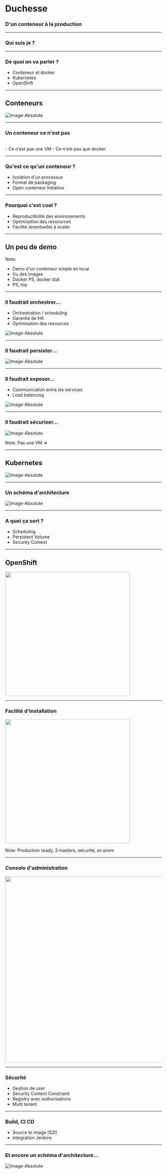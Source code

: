 # Duchesse

### D'un conteneur à la production

---

### Qui suis je ? 

---

### De quoi on va parler ? 

- Conteneur et docker <!-- .element: class="fragment" -->  
- Kubernetes <!-- .element: class="fragment" -->  
- OpenShift <!-- .element: class="fragment" --> 

---

## Conteneurs 

![Image-Absolute](assets/img/containers.png)  

---

### Un conteneur ce n'est pas 

<br> 
- Ce n'est pas une VM  <!-- .element: class="fragment" --> 
- Ce n'est pas que docker  <!-- .element: class="fragment" -->

---

### Qu'est ce qu'un conteneur ? 

- Isolation d'un processus  <!-- .element: class="fragment" -->
- Format de packaging  <!-- .element: class="fragment" -->
- Open conteneur Initiative  <!-- .element: class="fragment" -->


---

### Pourquoi c'est cool ? 

- Reproductibilité des environements  <!-- .element: class="fragment" --> 
- Optimisation des ressources  <!-- .element: class="fragment" -->
- Facilité (eventuelle) à scaler  <!-- .element: class="fragment" -->


---


## Un peu de demo


Note:
- Demo d'un conteneur simple en local
- Vu des images
- Docker PS, docker stat
- PS, top


---

### Il faudrait orchestrer...

- Orchestration / scheduling  
- Garantie de HA  
- Optimisation des resources


![Image-Absolute](assets/img/multi-server.png)  



---

### Il faudrait persister...

![Image-Absolute](assets/img/kubernetes-volume.png)  


---

### Il faudrait exposer...

- Communication entre les services
- Load balancing


![Image-Absolute](assets/img/network.jpg)  


---

### Il faudrait sécuriser...

![Image-Absolute](assets/img/jail.gif)  

Note: 
Pas une VM => 


---

## Kubernetes

![Image-Absolute](assets/img/kubernetes-logo.png)  

---

### Un schéma d'architecture

![Image-Absolute](assets/img/kubernetes-archi.png)  

---

### A quoi ça sert ? 

- Scheduling  <!-- .element: class="fragment" --> 
- Persistent Volume  <!-- .element: class="fragment" -->
- Security Context  <!-- .element: class="fragment" -->

---

## OpenShift 

<img src="assets/img/openshift-logo.png" width="400">

---

### Facilité d'installation


<img src="assets/img/ansible-openshift.png" width="400">

Note: 
Production ready, 3 masters, sécurité, on prem

---

### Console d'administration

<img src="assets/img/webconsole.png" width="600">

---

### Sécurité 

- Gestion de user 
- Security Context Constraint 
- Registry avec authorisations
- Multi tenant

---

### Build, CI CD 

- Source to image (S2I)
- Integration Jenkins

---

### Et encore un schéma d'architecture...

![Image-Absolute](assets/img/arch-diagram.png)  
